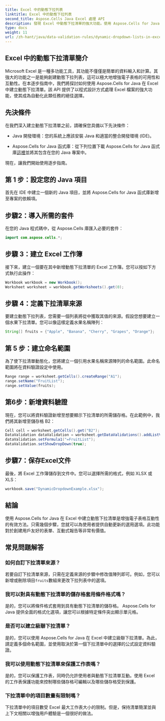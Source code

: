 ```yaml
---
title: Excel 中的動態下拉列表
linktitle: Excel 中的動態下拉列表
second_title: Aspose.Cells Java Excel 處理 API
description: 發現 Excel 中動態下拉清單的強大功能。使用 Aspose.Cells for Java 的逐步指南。透過互動式資料選擇增強您的電子表格。
type: docs
weight: 11
url: /zh-hant/java/data-validation-rules/dynamic-dropdown-lists-in-excel/
---
```


## Excel 中的動態下拉清單簡介

Microsoft Excel 是一種多功能工具，其功能不僅僅是簡單的資料輸入和計算。其強大的功能之一是能夠創建動態下拉列表，這可以極大地增強電子表格的可用性和互動性。在本逐步指南中，我們將探討如何使用 Aspose.Cells for Java 在 Excel 中建立動態下拉清單。該 API 提供了以程式設計方式處理 Excel 檔案的強大功能，使其成為自動化此類任務的絕佳選擇。

## 先決條件

在我們深入建立動態下拉清單之前，請確保您具備以下先決條件：

- Java 開發環境：您的系統上應該安裝 Java 和適當的整合開發環境 (IDE)。

-  Aspose.Cells for Java 函式庫：從下列位置下載 Aspose.Cells for Java 函式庫[這裡](https://releases.aspose.com/cells/java/)並將其包含在您的 Java 專案中。

現在，讓我們開始使用逐步指南。

## 第 1 步：設定您的 Java 項目

首先在 IDE 中建立一個新的 Java 項目，並將 Aspose.Cells for Java 函式庫新增至專案的依賴項。

## 步驟2：導入所需的套件

在您的 Java 程式碼中，從 Aspose.Cells 庫匯入必要的套件：

```java
import com.aspose.cells.*;
```

## 步驟 3：建立 Excel 工作簿

接下來，建立一個要在其中新增動態下拉清單的 Excel 工作簿。您可以按如下方式執行此操作：

```java
Workbook workbook = new Workbook();
Worksheet worksheet = workbook.getWorksheets().get(0);
```

## 步驟 4：定義下拉清單來源

要建立動態下拉列表，您需要一個列表將從中獲取其值的來源。假設您想要建立一個水果下拉清單。您可以像這樣定義水果名稱陣列：

```java
String[] fruits = {"Apple", "Banana", "Cherry", "Grapes", "Orange"};
```

## 第 5 步：建立命名範圍

為了使下拉清單動態化，您將建立一個引用水果名稱來源陣列的命名範圍。此命名範圍將在資料驗證設定中使用。

```java
Range range = worksheet.getCells().createRange("A1");
range.setName("FruitList");
range.setValue(fruits);
```

## 第6步：新增資料驗證

現在，您可以將資料驗證新增至想要顯示下拉清單的所需儲存格。在此範例中，我們將其新增至儲存格 B2：

```java
Cell cell = worksheet.getCells().get("B2");
DataValidation dataValidation = worksheet.getDataValidations().addListValidation("B2");
dataValidation.setFormula1("=FruitList");
dataValidation.setShowDropDown(true);
```

## 步驟7：保存Excel文件

最後，將 Excel 工作簿儲存到文件中。您可以選擇所需的格式，例如 XLSX 或 XLS：

```java
workbook.save("DynamicDropdownExample.xlsx");
```

## 結論

使用 Aspose.Cells for Java 在 Excel 中建立動態下拉清單是增強電子表格互動性的有效方法。只需幾個步驟，您就可以為使用者提供自動更新的選用選項。此功能對於創建用戶友好的表單、互動式報告等非常有價值。

## 常見問題解答

### 如何自訂下拉清單來源？

若要自訂下拉清單來源，只需在定義來源的步驟中修改值陣列即可。例如，您可以新增或刪除項目`fruits`數組來更改下拉列表中的選項。

### 我可以對具有動態下拉清單的儲存格套用條件格式嗎？

是的，您可以將條件格式套用到具有動態下拉清單的儲存格。 Aspose.Cells for Java 提供全面的格式化選項，讓您可以根據特定條件突出顯示單元格。

### 是否可以建立級聯下拉清單？

是的，您可以使用 Aspose.Cells for Java 在 Excel 中建立級聯下拉清單。為此，請定義多個命名範圍，並使用取決於第一個下拉清單中的選擇的公式設定資料驗證。

### 我可以使用動態下拉清單來保護工作表嗎？

是的，您可以保護工作表，同時仍允許使用者與動態下拉清單互動。使用 Excel 的工作表保護功能來控制哪些儲存格可編輯以及哪些儲存格受到保護。

### 下拉清單中的項目數量有限制嗎？

下拉清單中的項目數受 Excel 最大工作表大小的限制。但是，保持清單簡潔並與上下文相關以增強用戶體驗是一個很好的做法。